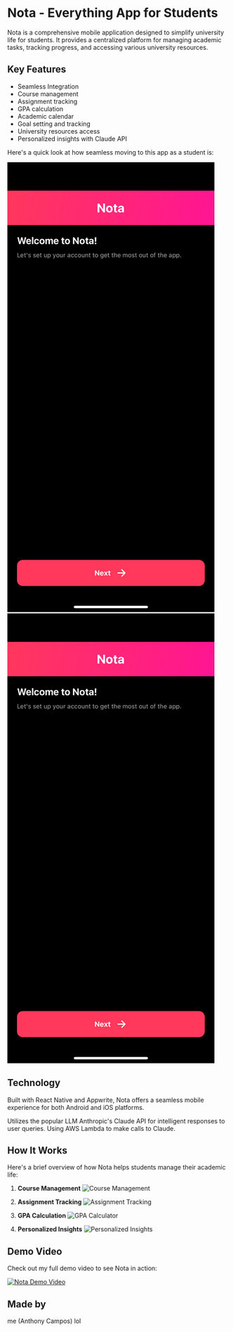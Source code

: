 # Nota - Everything App for Students

Nota is a comprehensive mobile application designed to simplify university life for students. It provides a centralized platform for managing academic tasks, tracking progress, and accessing various university resources.

## Key Features

- Seamless Integration
- Course management
- Assignment tracking
- GPA calculation
- Academic calendar
- Goal setting and tracking
- University resources access
- Personalized insights with Claude API

Here's a quick look at how seamless moving to this app as a student is:

![Nota SignUp Features](NotaPics&Vids/IMG_3242.PNG)
![Nota SignUp Features](NotaPics&Vids/IMG_3242.PNG)

## Technology

Built with React Native and Appwrite, Nota offers a seamless mobile experience for both Android and iOS platforms.

Utilizes the popular LLM Anthropic's Claude API for intelligent responses to user queries. Using AWS Lambda to make calls to Claude.

## How It Works

Here's a brief overview of how Nota helps students manage their academic life:

1. **Course Management**
   ![Course Management](path_to_course_management.png)

2. **Assignment Tracking**
   ![Assignment Tracking](path_to_assignment_tracking.png)

3. **GPA Calculation**
   ![GPA Calculator](path_to_gpa_calculator.png)

4. **Personalized Insights**
   ![Personalized Insights](path_to_insights.png)

## Demo Video

Check out my full demo video to see Nota in action:

[![Nota Demo Video](path_to_video_thumbnail.jpg)](path_to_full_demo_video.mp4)

## Made by

me (Anthony Campos) lol
